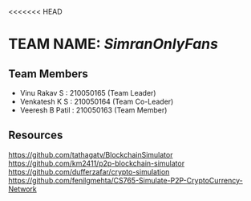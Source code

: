 <<<<<<< HEAD
# **TEAM NAME:** *SimranOnlyFans*

## Team Members
- Vinu Rakav S    : 210050165 (Team Leader)
- Venkatesh K S   : 210050164 (Team Co-Leader)
- Veeresh B Patil : 210050163 (Team Member)

## Resources
https://github.com/tathagatv/BlockchainSimulator
https://github.com/km2411/p2p-blockchain-simulator
https://github.com/dufferzafar/crypto-simulation
https://github.com/fenilgmehta/CS765-Simulate-P2P-CryptoCurrency-Network
